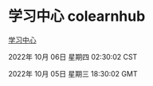 # 学习中心 colearnhub
[学习中心](http://27.19.32.34:56308/colearnhub/)

2022年 10月 06日 星期四 02:30:02 CST

2022年 10月 05日 星期三 18:30:02 GMT
